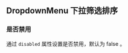 <div class="demo-header">
<p class="overviewicon">
  <span class="wapi-ui-dropdown-menu wapi-form-dropdown"/>
</p>

## DropdownMenu 下拉筛选排序

<mobile-uxlink widget-name="DropdownMenu"></mobile-uxlink>

</div>

### 是否禁用

通过 `disabled` 属性设置是否禁用，默认为 false 。

<mobile-view link="dropdown-menu/item-disabled"></mobile-view>

<br>

